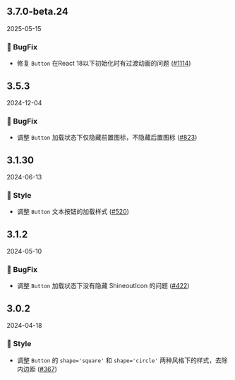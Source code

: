 ## 3.7.0-beta.24
2025-05-15

### 🐞 BugFix

- 修复 `Button` 在React 18以下初始化时有过渡动画的问题 ([#1114](https://github.com/sheinsight/shineout-next/pull/1114))


## 3.5.3
2024-12-04

### 🐞 BugFix

- 调整 `Button` 加载状态下仅隐藏前置图标，不隐藏后置图标 ([#823](https://github.com/sheinsight/shineout-next/pull/823))


## 3.1.30
2024-06-13

### 💅 Style

- 调整 `Button` 文本按钮的加载样式 ([#520](https://github.com/sheinsight/shineout-next/pull/520))


## 3.1.2
2024-05-10

### 🐞 BugFix

- 调整 `Button` 加载状态下没有隐藏 ShineoutIcon 的问题 ([#422](https://github.com/sheinsight/shineout-next/pull/422))


## 3.0.2
2024-04-18

### 💅 Style

- 调整 `Button` 的 `shape='square'` 和 `shape='circle'` 两种风格下的样式，去除内边距 ([#367](https://github.com/sheinsight/shineout-next/pull/367))
